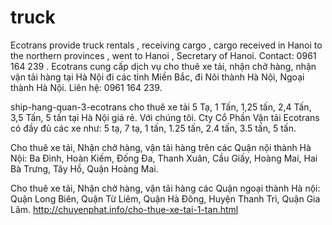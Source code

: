 # truck
Ecotrans provide truck rentals , receiving cargo , cargo received in Hanoi to the northern provinces , went to Hanoi , Secretary of Hanoi. Contact: 0961 164 239 .
Ecotrans cung cấp dịch vụ cho thuê xe tải, nhận chở hàng, nhận vận tải hàng tại Hà Nội đi các tỉnh Miền Bắc, đi Nôi thành Hà Nội, Ngoại thành Hà Nội. Liên hệ: 0961 164 239.

ship-hang-quan-3-ecotrans
cho thuê xe tải 5 Tạ, 1 Tấn, 1,25 tấn, 2,4 Tấn, 3,5 Tấn, 5 tấn tại Hà Nội giá rẻ.
Với chúng tôi. Cty Cổ Phần Vận tải Ecotrans có đầy đủ các xe như: 5 tạ, 7 tạ, 1 tấn, 1.25 tấn, 2.4 tấn, 3.5 tấn, 5 tấn.

Cho thuê xe tải, Nhận chở hàng, vận tải hàng trên các Quận nội thành Hà Nội:  Ba Đình, Hoàn Kiếm, Đống Đa, Thanh Xuân, Cầu Giấy, Hoàng Mai, Hai Bà Trưng, Tây Hồ, Quận Hoàng Mai.

Cho thuê xe tải, Nhận chở hàng, vận tải hàng các Quận ngoại thành Hà nội:  Quận Long Biên, Quận Từ Liêm, Quận Hà Đông, Huyện Thanh Trì, Quận Gia Lâm.
http://chuyenphat.info/cho-thue-xe-tai-1-tan.html
